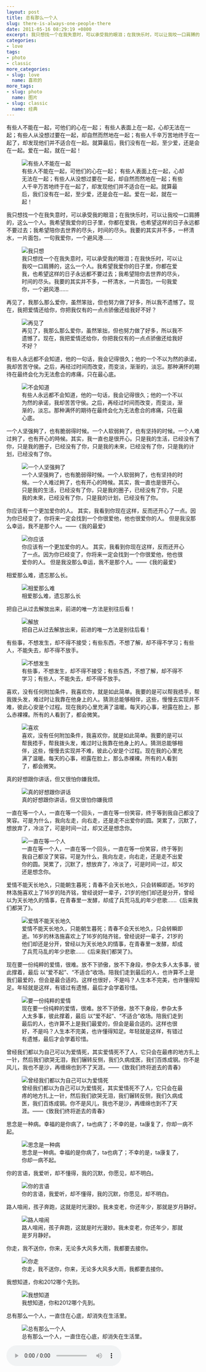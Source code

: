 ```yaml
---
layout: post
title: 总有那么一个人
slug: there-is-always-one-people-there
date: 2011-05-16 08:29:19 +0800
excerpt: 我只想找一个在我失意时，可以承受我的眼泪；在我快乐时，可以让我咬一口肩膊的，这么一个人。我希望我爱你的日子里，你都在爱我，也希望这样的日子永远都不要过去；我希望陪你去世界的尽头，时间的尽头。我要的其实并不多，一杯清水，一片面包，一句我爱你，一个避风港……
categories:
- love
tags:
- photo
- classic
more_categories:
- slug: love
  name: 喜欢的
more_tags:
- slug: photo
  name: 图片
- slug: classic
  name: 经典
---
```


有些人不能在一起，可他们的心在一起； 有些人表面上在一起，心却无法在一起；有些人从没想过要在一起，却自然而然地在一起；有些人千辛万苦地终于在一起了，却发现他们并不适合在一起。就算最后，我们没有在一起，至少爱，还是会在一起。爱在一起，就在一起！

<figure>
	<img src="{{ site.path.uploads }}2011/05/16/there-is-always-one-people-there/1.jpg" alt="有些人不能在一起" />
	<figcaption>
		有些人不能在一起，可他们的心在一起； 有些人表面上在一起，心却无法在一起；有些人从没想过要在一起，却自然而然地在一起；有些人千辛万苦地终于在一起了，却发现他们并不适合在一起。就算最后，我们没有在一起，至少爱，还是会在一起。爱在一起，就在一起！
	</figcaption>
</figure>


我只想找一个在我失意时，可以承受我的眼泪；在我快乐时，可以让我咬一口肩膊的，这么一个人。我希望我爱你的日子里，你都在爱我，也希望这样的日子永远都不要过去；我希望陪你去世界的尽头，时间的尽头。我要的其实并不多，一杯清水，一片面包，一句我爱你，一个避风港……

<figure>
	<img src="{{ site.path.uploads }}2011/05/16/there-is-always-one-people-there/2.jpg" alt="我只想" />
	<figcaption>
		我只想找一个在我失意时，可以承受我的眼泪；在我快乐时，可以让我咬一口肩膊的，这么一个人。我希望我爱你的日子里，你都在爱我，也希望这样的日子永远都不要过去；我希望陪你去世界的尽头，时间的尽头。我要的其实并不多，一杯清水，一片面包，一句我爱你，一个避风港……
	</figcaption>
</figure>

再见了，我那么那么爱你，虽然笨拙，但也努力做了好多，所以我不遗憾了。现在，我把爱情还给你，你把我仅有的一点点骄傲还给我好不好？

<figure>
	<img src="{{ site.path.uploads }}2011/05/16/there-is-always-one-people-there/3.jpg" alt="再见了" />
	<figcaption>
		再见了，我那么那么爱你，虽然笨拙，但也努力做了好多，所以我不遗憾了。现在，我把爱情还给你，你把我仅有的一点点骄傲还给我好不好？
	</figcaption>
</figure>

有些人永远都不会知道，他的一句话，我会记得很久；他的一个不以为然的承诺，我却苦苦守侯。之后，再经过时间而改变，而变淡，渐渐的，淡忘。那种满怀的期待在最终会化为无法愈合的疼痛，只在最心底。

<figure>
	<img src="{{ site.path.uploads }}2011/05/16/there-is-always-one-people-there/4.jpg" alt="不会知道" />
	<figcaption>
		有些人永远都不会知道，他的一句话，我会记得很久；他的一个不以为然的承诺，我却苦苦守侯。之后，再经过时间而改变，而变淡，渐渐的，淡忘。那种满怀的期待在最终会化为无法愈合的疼痛，只在最心底。
	</figcaption>
</figure>

一个人坚强夠了，也有脆弱得时候。一个人软弱夠了，也有坚持的时候。一个人难过夠了，也有开心的時候。其实，我一直也是很开心。只是我的生活，已经没有了你，只是我的圈子，已经没有了你，只是我的未來，已经没有了你，只是我的计划，已经没有了你。

<figure>
	<img src="{{ site.path.uploads }}2011/05/16/there-is-always-one-people-there/5.jpg" alt="一个人坚强夠了" />
	<figcaption>
		一个人坚强夠了，也有脆弱得时候。一个人软弱夠了，也有坚持的时候。一个人难过夠了，也有开心的時候。其实，我一直也是很开心。只是我的生活，已经没有了你，只是我的圈子，已经没有了你，只是我的未來，已经没有了你，只是我的计划，已经没有了你。
	</figcaption>
</figure>

你应该有一个更加爱你的人。 其实，我看到你现在这样，反而还开心了一点。因为你已经变了，你将来一定会找到一个你很爱他，他也很爱你的人。 但是我没那么幸运，我不是那个人。——《我的最爱》

<figure>
	<img src="{{ site.path.uploads }}2011/05/16/there-is-always-one-people-there/6.jpg" alt="你应该" />
	<figcaption>
		你应该有一个更加爱你的人。 其实，我看到你现在这样，反而还开心了一点。因为你已经变了，你将来一定会找到一个你很爱他，他也很爱你的人。 但是我没那么幸运，我不是那个人。——《我的最爱》
	</figcaption>
</figure>

相爱那么难，遗忘那么长。

<figure>
	<img src="{{ site.path.uploads }}2011/05/16/there-is-always-one-people-there/7.jpg" alt="相爱那么难" />
	<figcaption>
		相爱那么难，遗忘那么长
	</figcaption>
</figure>

把自己从过去解放出来，前进的唯一方法是别往后看！

<figure>
	<img src="{{ site.path.uploads }}2011/05/16/there-is-always-one-people-there/8.jpg" alt="解放" />
	<figcaption>
		把自己从过去解放出来，前进的唯一方法是别往后看！
	</figcaption>
</figure>

有些事，不想发生，却不得不接受；有些东西，不想了解，却不得不学习；有些人，不能失去，却不得不放手。

<figure>
	<img src="{{ site.path.uploads }}2011/05/16/there-is-always-one-people-there/9.jpg" alt="不想发生" />
	<figcaption>
		有些事，不想发生，却不得不接受；有些东西，不想了解，却不得不学习；有些人，不能失去，却不得不放手。
	</figcaption>
</figure>

喜欢，没有任何附加条件，我喜欢你，就是如此简单。我要的是可以帮我捂手，帮我拨头发，难过时让我靠在他身上的人。猜测总能够相伴，这些，慢慢去实现并不难，彼此心安是个过程。现在我的心里充满了温暖。每天的心事，袒露在脸上，那么赤裸裸。所有的人看到了，都会微笑。

<figure>
	<img src="{{ site.path.uploads }}2011/05/16/there-is-always-one-people-there/10.jpg" alt="喜欢" />
	<figcaption>
		喜欢，没有任何附加条件，我喜欢你，就是如此简单。我要的是可以帮我捂手，帮我拨头发，难过时让我靠在他身上的人。猜测总能够相伴，这些，慢慢去实现并不难，彼此心安是个过程。现在我的心里充满了温暖。每天的心事，袒露在脸上，那么赤裸裸。所有的人看到了，都会微笑。
	</figcaption>
</figure>

真的好想跟你讲话，但又很怕你嫌我烦。

<figure>
	<img src="{{ site.path.uploads }}2011/05/16/there-is-always-one-people-there/11.jpg" alt="真的好想跟你讲话" />
	<figcaption>
		真的好想跟你讲话，但又很怕你嫌我烦
	</figcaption>
</figure>

一直在等一个人，一直在等一个回头，一直在等一份笑容，终于等到我自己都没了笑容。可是为什么，我向左走，向右走，还是走不出爱你的圆。哭累了，沉默了，想放弃了，冷淡了，可是时间一过，却又还是想念你。

<figure>
	<img src="{{ site.path.uploads }}2011/05/16/there-is-always-one-people-there/12.jpg" alt="一直在等一个人" />
	<figcaption>
		一直在等一个人，一直在等一个回头，一直在等一份笑容，终于等到我自己都没了笑容。可是为什么，我向左走，向右走，还是走不出爱你的圆。哭累了，沉默了，想放弃了，冷淡了，可是时间一过，却又还是想念你。
	</figcaption>
</figure>

爱情不能天长地久，只能朝生暮死；青春不会天长地久，只会转瞬即逝。16岁的林洛施喜欢上了16岁的陆齐铭，曾经说好一辈子，21岁的他们却还是分开，曾经以为天长地久的情事，在青春里一发酵，却成了兵荒马乱的年少悲歌……《后来我们都哭了》。

<figure>
	<img src="{{ site.path.uploads }}2011/05/16/there-is-always-one-people-there/13.jpg" alt="爱情不能天长地久" />
	<figcaption>
		爱情不能天长地久，只能朝生暮死；青春不会天长地久，只会转瞬即逝。16岁的林洛施喜欢上了16岁的陆齐铭，曾经说好一辈子，21岁的他们却还是分开，曾经以为天长地久的情事，在青春里一发酵，却成了兵荒马乱的年少悲歌……《后来我们都哭了》。
	</figcaption>
</figure>

现在要一份纯粹的爱情，很难。放不下骄傲，放不下身段，参杂太多人太多事，彼此撑着，最后 以“爱不起”、“不适合”收场。陪我们走到最后的人，也许算不上是我们最爱的，但会是最合适的。这样也很好，不是吗？人生本不完美，也许懂得知足。年轻就是这样，有错过有遗憾，最后才会学着珍惜。

<figure>
	<img src="{{ site.path.uploads }}2011/05/16/there-is-always-one-people-there/14.jpg" alt="要一份纯粹的爱情" />
	<figcaption>
		现在要一份纯粹的爱情，很难。放不下骄傲，放不下身段，参杂太多人太多事，彼此撑着，最后 以“爱不起”、“不适合”收场。陪我们走到最后的人，也许算不上是我们最爱的，但会是最合适的。这样也很好，不是吗？人生本不完美，也许懂得知足。年轻就是这样，有错过有遗憾，最后才会学着珍惜。
	</figcaption>
</figure>

曾经我们都以为自己可以为爱情死，其实爱情死不了人，它只会在最疼的地方扎上一针，然后我们欲哭无泪，我们辗转反侧，我们久病成医，我们百炼成钢。你不是风儿，我也不是沙，再缠绵也到不了天涯。——《致我们终将逝去的青春》

<figure>
	<img src="{{ site.path.uploads }}2011/05/16/there-is-always-one-people-there/15.jpg" alt="曾经我们都以为自己可以为爱情死" />
	<figcaption>
		曾经我们都以为自己可以为爱情死，其实爱情死不了人，它只会在最疼的地方扎上一针，然后我们欲哭无泪，我们辗转反侧，我们久病成医，我们百炼成钢。你不是风儿，我也不是沙，再缠绵也到不了天涯。——《致我们终将逝去的青春》
	</figcaption>
</figure>

思念是一种病。幸福的是你病了，ta也病了；不幸的是，ta康复了，你却一病不起。

<figure>
	<img src="{{ site.path.uploads }}2011/05/16/there-is-always-one-people-there/16.jpg" alt="思念是一种病" />
	<figcaption>
		思念是一种病。幸福的是你病了，ta也病了；不幸的是，ta康复了，你却一病不起。
	</figcaption>
</figure>

你的言语，我爱听，却不懂得，我的沉默，你愿见，却不明白。

<figure>
	<img src="{{ site.path.uploads }}2011/05/16/there-is-always-one-people-there/17.jpg" alt="你的言语" />
	<figcaption>
		你的言语，我爱听，却不懂得，我的沉默，你愿见，却不明白。
	</figcaption>
</figure>

路人喧闹，孩子奔跑，这就是时光漫妙。我未变老，你还年少，那就是岁月静好。

<figure>
	<img src="{{ site.path.uploads }}2011/05/16/there-is-always-one-people-there/18.jpg" alt="路人喧闹" />
	<figcaption>
		路人喧闹，孩子奔跑，这就是时光漫妙。我未变老，你还年少，那就是岁月静好。
	</figcaption>
</figure>

你走，我不送你，你来，无论多大风多大雨，我都要去接你。

<figure>
	<img src="{{ site.path.uploads }}2011/05/16/there-is-always-one-people-there/19.jpg" alt="你走" />
	<figcaption>
		你走，我不送你，你来，无论多大风多大雨，我都要去接你。
	</figcaption>
</figure>

我想知道，你和2012哪个先到。

<figure>
	<img src="{{ site.path.uploads }}2011/05/16/there-is-always-one-people-there/20.jpg" alt="我想知道" />
	<figcaption>
		我想知道，你和2012哪个先到。
	</figcaption>
</figure>

总有那么一个人，一直住在心底，却消失在生活里。

<figure>
	<img src="{{ site.path.uploads }}2011/05/16/there-is-always-one-people-there/21.jpg" alt="总有那么一个人" />
	<figcaption>
		总有那么一个人，一直住在心底，却消失在生活里。
	</figcaption>
</figure>

<audio controls="controls">
	<source src="{{ site.path.uploads }}2011/05/16/there-is-always-one-people-there/give-up.mp3" type="audio/mpeg" />
	Your browser does not support the audio element.
</audio>
